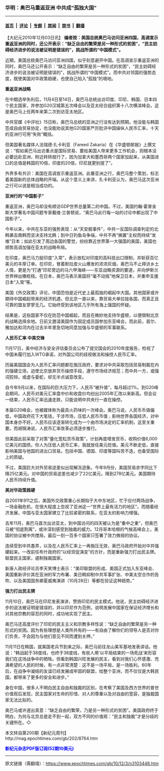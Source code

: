 ### 华明：奥巴马重返亚洲 中共成“孤独大国”

---

#### [首页](../../../..?n3103448) &nbsp;|&nbsp; [评论](../../../../../epoch-comment?n3103448) &nbsp;|&nbsp; [专题](../../../../../epoch-special?n3103448) &nbsp;|&nbsp; [禁闻](../../../../../epoch-news?n3103448) &nbsp;|&nbsp; [禁书](../../../../../books?n3103448) &nbsp;|&nbsp; [翻墙](https://github.com/gfw-breaker/nogfw/blob/master/README.md?n3103448)


<div class="post_content" id="artbody" itemprop="articleBody">
 <!-- article content begin -->
 <p>
  【大纪元2010年12月03日讯】
  <b>
   编者按：美国总统奥巴马访问亚洲四国，高调宣示重返亚洲的同时，还公开表示：“缺乏自由的繁荣是另一种形式的贫困”，“民主妨碍经济进步的说法被证明是错误的”，挑战所谓的“中国模式”。
  </b>
 </p>
 <p>
  近期，美国总统奥巴马访问亚洲四国，似乎刻意避开中国。在高调宣示重返亚洲的同时，奥巴马还公开表示：“缺乏自由的繁荣是另一种形式的贫困”，“民主妨碍经济进步的说法被证明是错误的”，挑战所谓的“中国模式”。而中共对邻国的强势态度，既使美国对华政策趋硬，也使自己陷入“孤独”的境地。
 </p>
 <p>
  <b>
   重返亚洲战略
  </b>
 </p>
 <p>
  在中期选举失利后，11月4日至14日，奥巴马总统出访印度、印尼、韩国、日本四个民主国家，并参加G20汉城第五次峰会以及亚太经合组织第十八次横滨峰会。这是奥巴马上任两年来第二次到访亚太地区。
 </p>
 <p>
  中共官媒《中评社》15日称，奥巴马总统的亚洲之行没有达到预期。他没能与韩国签成自由贸易协定，也没能劝说其他G20国家严厉批评中国操纵人民币汇率，十天的亚洲行可用“失败”概括。
 </p>
 <p>
  但美国著名媒体人法瑞德‧扎卡利亚（Fareed Zakaria）在《华盛顿邮报》上撰文说：“假如奥巴马出访重点是国际贸易、要给美国人带来更多工作机会，则根本没必要远赴亚洲，附近转转就行了，因为加拿大和墨西哥两个国家加起来，从美国进口的总值是韩国的10倍，印度的20倍，印尼就更别提了”。
 </p>
 <p>
  外界多有共识：美国在高调宣示重返亚洲。此番亚洲之行，奥巴马整个策划，标志着美国新的总体战略的开端。从这个意义上来讲，扎卡利亚认为，奥巴马这次亚洲之行可以说是相当成功的。
 </p>
 <p>
  <b>
   亚洲行的“中国影子”
  </b>
 </p>
 <p>
  重返亚洲，奥巴马却没有顺访GDP世界总量第二的中国。不过，美国约翰‧霍普金斯大学著名中国问题专家戴维‧兰普顿说，“奥巴马此行每一站的讨论中都出现了中国影子”。
 </p>
 <p>
  今年以来，中共在东亚的强势表现：从“天安舰事件”，中共一反国际调查判定的北韩袭击南韩而坚决支持北韩；到中日钓鱼岛争端，中共不再“搁置”主权而持续“发难”日本；如此引发了周边各国的警觉，纷纷靠近世界第一大强国的美国，美国也顺势高调加强在亚太的战略布局。
 </p>
 <p>
  在印度，奥巴马力挺印度“入常”，表示放松对印度的高科技出口限制，并斩获百亿美元的丰厚订单。在印尼，冒着默拉皮火山爆发的浓浓灰烟，奥巴马不止拜访乡土人情，更是为“打通”印尼旁边的马六甲海峡——东亚战略资源的要道，并向伊斯兰世界伸出橄榄枝。在日本，奥巴马表示美国将“毫不动摇”地保卫日本，并重申支援日本“入常”等。
 </p>
 <p>
  美国《外交政策》评论，中国恐怕是近代史上最孤独的崛起中大国。其他国家或许期待中国崛起带来的经济机遇，但北京一直以来，靠贸易大单拉拢各国，而真正且可靠的盟友寥寥无几。它始终受到该地区几乎所有海上强国的怀疑。
 </p>
 <p>
  结果是，这些国家不仅在防范中国崛起，而且在微妙地支持华盛顿，以便限制北京的战略选择余地。日前又邀请美国作为固定成员国参加东亚峰会，而此前，首尔、雅加达和河内在过去半年里急切地同意加强与华盛顿的军事联系。
 </p>
 <p>
  <b>
   人民币汇率 中美交锋
  </b>
 </p>
 <p>
  11月17日，美中经济与安全评估委员会公布了提交国会的2010年度报告，检视了中国未履行加入WTO承诺，对外国公司的歧视做法和操控人民币汇率。
 </p>
 <p>
  历届美国国会为人民币汇率问题都在施压政府，要求对中共采取包括贸易制裁在内的强硬立场，迫使北京放弃货币操控手段，遵守市场经济规范；而中共一方，或强词狡辩，或虚与委蛇，却无半点诚意改变。
 </p>
 <p>
  自今年9月以来，在国际的巨大压力下，人民币“被升值”，每月超过1%。到G20峰会期间，人民币对美元汇率盘中价和收盘价均创出2005年汇改以来新高。但会议一结束，人民币汇率迅速走跌，只能说明中共央行一直在操控。
 </p>
 <p>
  本届G20峰会，也被媒体称为最具火药味的一次峰会。奥巴马说，人民币币值偏低，中国政府花下大笔钱，干涉市场，压低人民币币值﹔影响世界各国经济，对中国本身亦不好。人民币应该逐渐转化成为一个由市场决定的汇率机制，这至关重要。而胡锦涛说，人民币汇率改革必须逐步推行。
 </p>
 <p>
  但美国此前采取了对策“量化宽松货币政策”，计划再度增发货币，收购价值6,000亿美元的国债。你人为压低人民币汇率，我就放任美元贬值。美元不断走低，直接影响美国与他国的进出口贸易。包括中国、德国、印度等国叫苦不迭，也备受国际上的质疑。
 </p>
 <p>
  不过，美国巨大对外贸易逆差似出现解冻迹象。今年9月份，美国贸易赤字同比下降25亿美元。对中国的贸易逆差也减少了22亿美元，降到278亿美元。美国期待人民币持续升值。
 </p>
 <p>
  <b>
   美对华政策趋硬
  </b>
 </p>
 <p>
  自2001年911之后，美国外交政策重心长期陷于大中东地区，忙于应付两场战争，一场金融危机，在很大程度上忽视了亚洲这一“世界上最有活力的地区”。而随着经济发展，中国与亚太国家建立了比较紧密的联系，在亚太的影响力增强。
 </p>
 <p>
  去年11月，奥巴马首次出访亚太，到中国访问的四天被认为是“重中之重”，但奥巴马被“彻底割离”，或许深刻感受到独裁的威力。12月哥本哈根的气候高峰会上，美国的协议被中共搅局，最后一刻一百多个国家只签署了效力微弱的协议。
 </p>
 <p>
  连续受到中共愚弄，以及在人民币汇率上一再施压无效，奥巴马政府开始对中共强硬起来。一改前任布什政府的“以经贸促演变”的方针，而是重新强力打出民主牌。联盟民主国家，遏制独裁国家。
 </p>
 <p>
  新唐人政经评论员李天笑博士表示：“美印联盟的形成、美国正式加入东亚峰会、美国重新评价其在亚洲的军力布署、美日韩抑制中共军事扩张、中美太空合作的告吹、以及美国国务卿夏威夷演讲（10月28日）等都在验证这种趋势。”
 </p>
 <p>
  <b>
   强力打出民主牌
  </b>
 </p>
 <p>
  11月10日，奥巴马在印尼发表演讲，赞扬印尼的民主模式。他说，民主妨碍经济进步的说法被证明是错误的，并以印尼作为范例，说明发展中国家在保证经济增长和对其他宗教的容忍的同时，成功地实现了民主。
 </p>
 <p>
  奥巴马还高度评价了印尼的民主主义和宗教多样性说：“缺乏自由的繁荣是另一种形式的贫困。因为有些理想是人类所共有的——有自由了解你们的领导人是否对你们负责，不会因为与他们意见不同而遭到关押。”
 </p>
 <p>
  11月11日在韩国，就美国老兵节到来之际，奥巴马前往龙山美军基地发表讲话。他说：“韩战起于38度线，也终于38度线，有些人用‘以平局结束的一场死战’来形容我们在这场战争中的牺牲。但看到韩国兴旺发展的民主，看到对我们心怀感激、充满希望的人民的时候，有一点非常清楚：这不是一场平局，是一场胜利。60年后，在战争中凝结的友谊已经发展成牢固的联盟，给整个亚洲，而不仅仅是大韩民国，都带来了更多的安全和进步。”
 </p>
 <p>
  身在中国，很多人不明白民主自由和独裁的区别，在考察了美国及西方世界的普世价值观后发现，民主国家对生命的珍惜、对人的尊重以及对自由的宽容，是独裁国家无法比拟的。
 </p>
 <p>
  奥巴马或许道出真意：“缺乏自由的繁荣，乃是另一种形式的贫困”。美国政府终于明白，为何与北京总是走不到一起，双方不同的价值观：“民主和独裁”才是分歧的关键所在。◇
 </p>
 <p>
  本文转自第200期【新纪元周刊】
  <br/>
  <ok href=" http://mag.epochtimes.com/gb/202/8764.htm " target="_blank">
   http://mag.epochtimes.com/gb/202/8764.htm
  </ok>
 </p>
 <p>
  <ok href="http://mag.epochtimes.com/pdfmag/home.html">
   <font color="blue">
    <b>
     新纪元杂志PDF版订阅(52期10美元)
    </b>
   </font>
  </ok>
 </p>
 <!-- article content end -->
 <div id="below_article_ad">
 </div>
</div>


---

原文链接（需翻墙）：https://www.epochtimes.com/gb/10/12/3/n3103448.htm